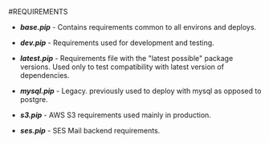 #REQUIREMENTS

- ***base.pip*** - Contains requirements common to all environs and deploys.  
- ***dev.pip*** - Requirements used for development and testing.  
- ***latest.pip*** - Requirements file with the "latest possible" package versions.
Used only to test compatibility with latest version of dependencies.  
- ***mysql.pip*** - Legacy. previously used to deploy with mysql as opposed to postgre.  

- ***s3.pip*** - AWS S3 requirements used mainly in production.  
- ***ses.pip*** - SES Mail backend requirements.  
